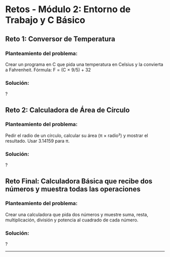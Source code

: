 # Retos - Módulo 2: Entorno de Trabajo y C Básico

## Reto 1: Conversor de Temperatura

### Planteamiento del problema:

Crear un programa en C que pida una temperatura en Celsius y la convierta a Fahrenheit. Fórmula: F = (C × 9/5) + 32

### Solución:

?


## Reto 2: Calculadora de Área de Círculo

### Planteamiento del problema:

Pedir el radio de un círculo, calcular su área (π × radio²) y mostrar el resultado. Usar 3.14159 para π.

### Solución:

?


## Reto Final: Calculadora Básica que recibe dos números y muestra todas las operaciones

### Planteamiento del problema:

Crear una calculadora que pida dos números y muestre suma, resta, multiplicación, división y potencia al cuadrado de cada número.

### Solución:

?

---
